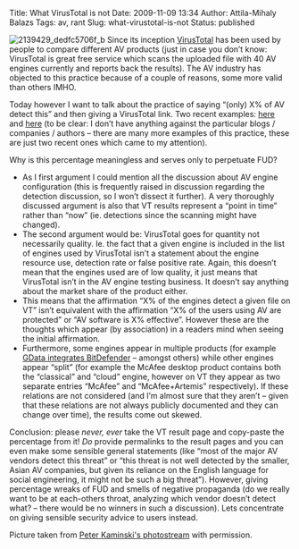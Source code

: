 Title: What VirusTotal is not
Date: 2009-11-09 13:34
Author: Attila-Mihaly Balazs
Tags: av, rant
Slug: what-virustotal-is-not
Status: published

![2139429\_dedfc5706f\_b](http://lh4.ggpht.com/_hrvCBhtWhJ4/Svf-VEd4lrI/AAAAAAAACB8/A2MEjuzcJ64/2139429_dedfc5706f_b%5B2%5D.jpg?imgmax=800 "2139429_dedfc5706f_b")
Since its inception [VirusTotal](http://www.virustotal.com/) has been
used by people to compare different AV products (just in case you don’t
know: VirusTotal is great free service which scans the uploaded file
with 40 AV engines currently and reports back the results). The AV
industry has objected to this practice because of a couple of reasons,
some more valid than others IMHO.

Today however I want to talk about the practice of saying “(only) X% of
AV detect this” and then giving a VirusTotal link. Two recent examples:
[here](http://blog.mxlab.eu/2009/11/07/facebook-updated-account-agreement-email-contains-sasfis-trojan/)
and [here](http://securitylabs.websense.com/content/Alerts/3501.aspx)
(to be clear: I don’t have anything against the particular blogs /
companies / authors – there are many more examples of this practice,
these are just two recent ones which came to my attention).

Why is this percentage meaningless and serves only to perpetuate FUD?

-   As I first argument I could mention all the discussion about AV
    engine configuration (this is frequently raised in discussion
    regarding the detection discussion, so I won’t dissect it further).
    A very thoroughly discussed argument is also that VT results
    represent a “point in time” rather than “now” (ie. detections since
    the scanning might have changed).
-   The second argument would be: VirusTotal goes for quantity not
    necessarily quality. Ie. the fact that a given engine is included in
    the list of engines used by VirusTotal isn’t a statement about the
    engine resource use, detection rate or false positive rate. Again,
    this doesn’t mean that the engines used are of low quality, it just
    means that VirusTotal isn’t in the AV engine testing business. It
    doesn’t say anything about the market share of the product either.
-   This means that the affirmation “X% of the engines detect a given
    file on VT” isn’t equivalent with the affirmation “X% of the users
    using AV are protected” or “AV software is X% effective”. However
    these are the thoughts which appear (by association) in a readers
    mind when seeing the initial affirmation.
-   Furthermore, some engines appear in multiple products (for example
    [GData integrates
    BitDefender](http://www.bitdefender.com/site/view/strategic-relationships.html)
    – amongst others) while other engines appear “split” (for example
    the McAfee desktop product contains both the “classical” and “cloud”
    engine, however on VT they appear as two separate entries “McAfee”
    and “McAfee+Artemis” respectively). If these relations are not
    considered (and I’m almost sure that they aren’t – given that these
    relations are not always publicly documented and they can change
    over time), the results come out skewed.

Conclusion: please *never, ever* take the VT result page and copy-paste
the percentage from it! *Do* provide permalinks to the result pages and
you can even make some sensible general statements (like “most of the
major AV vendors detect this threat” or “this threat is not well
detected by the smaller, Asian AV companies, but given its reliance on
the English language for social engineering, it might not be such a big
threat”). However, giving percentage wreaks of FUD and smells of
negative propaganda (do we really want to be at each-others throat,
analyzing which vendor doesn’t detect what? – there would be no winners
in such a discussion). Lets concentrate on giving sensible security
advice to users instead.

Picture taken from [Peter Kaminski's
photostream](http://www.flickr.com/photos/peterkaminski/) with
permission.
